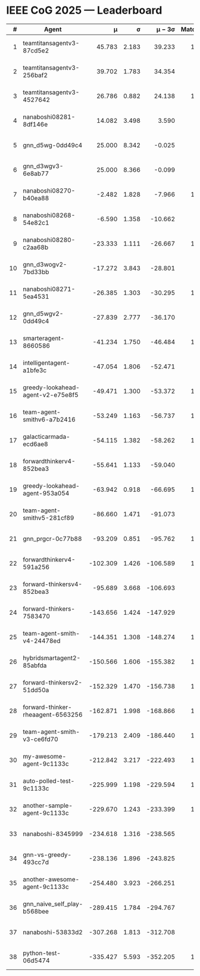 # IEEE CoG 2025 — Leaderboard

| # | Agent | μ | σ | μ − 3σ | Matches | Updated |
|---:|---|---:|---:|---:|---:|---|
| 1 | teamtitansagentv3-87cd5e2 | 45.783 | 2.183 | 39.233 | 1140 | 2025-08-28 20:23 |
| 2 | teamtitansagentv3-256baf2 | 39.702 | 1.783 | 34.354 | 960 | 2025-08-28 20:23 |
| 3 | teamtitansagentv3-4527642 | 26.786 | 0.882 | 24.138 | 1040 | 2025-08-28 20:23 |
| 4 | nanaboshi08281-8df146e | 14.082 | 3.498 | 3.590 | 50 | 2025-08-28 20:23 |
| 5 | gnn_d5wg-0dd49c4 | 25.000 | 8.342 | -0.025 | 20 | 2025-08-28 20:23 |
| 6 | gnn_d3wgv3-6e8ab77 | 25.000 | 8.366 | -0.099 | 80 | 2025-08-28 20:23 |
| 7 | nanaboshi08270-b40ea88 | -2.482 | 1.828 | -7.966 | 1120 | 2025-08-28 20:23 |
| 8 | nanaboshi08268-54e82c1 | -6.590 | 1.358 | -10.662 | 980 | 2025-08-28 20:23 |
| 9 | nanaboshi08280-c2aa68b | -23.333 | 1.111 | -26.667 | 1200 | 2025-08-28 20:23 |
| 10 | gnn_d3wogv2-7bd33bb | -17.272 | 3.843 | -28.801 | 68 | 2025-08-28 20:23 |
| 11 | nanaboshi08271-5ea4531 | -26.385 | 1.303 | -30.295 | 1560 | 2025-08-28 20:23 |
| 12 | gnn_d5wgv2-0dd49c4 | -27.839 | 2.777 | -36.170 | 40 | 2025-08-28 20:23 |
| 13 | smarteragent-8660586 | -41.234 | 1.750 | -46.484 | 1124 | 2025-08-28 20:23 |
| 14 | intelligentagent-a1bfe3c | -47.054 | 1.806 | -52.471 | 924 | 2025-08-28 20:23 |
| 15 | greedy-lookahead-agent-v2-e75e8f5 | -49.471 | 1.300 | -53.372 | 1250 | 2025-08-28 20:23 |
| 16 | team-agent-smithv6-a7b2416 | -53.249 | 1.163 | -56.737 | 1140 | 2025-08-28 20:23 |
| 17 | galacticarmada-ecd6ae8 | -54.115 | 1.382 | -58.262 | 1080 | 2025-08-28 20:23 |
| 18 | forwardthinkerv4-852bea3 | -55.641 | 1.133 | -59.040 | 890 | 2025-08-28 20:23 |
| 19 | greedy-lookahead-agent-953a054 | -63.942 | 0.918 | -66.695 | 1260 | 2025-08-28 20:23 |
| 20 | team-agent-smithv5-281cf89 | -86.660 | 1.471 | -91.073 | 920 | 2025-08-28 20:23 |
| 21 | gnn_prgcr-0c77b88 | -93.209 | 0.851 | -95.762 | 1030 | 2025-08-28 20:23 |
| 22 | forwardthinkerv4-591a256 | -102.309 | 1.426 | -106.589 | 1147 | 2025-08-28 20:23 |
| 23 | forward-thinkersv4-852bea3 | -95.689 | 3.668 | -106.693 | 862 | 2025-08-28 20:23 |
| 24 | forward-thinkers-7583470 | -143.656 | 1.424 | -147.929 | 920 | 2025-08-28 20:23 |
| 25 | team-agent-smith-v4-24478ed | -144.351 | 1.308 | -148.274 | 1138 | 2025-08-28 20:23 |
| 26 | hybridsmartagent2-85abfda | -150.566 | 1.606 | -155.382 | 1077 | 2025-08-28 20:23 |
| 27 | forward-thinkersv2-51dd50a | -152.329 | 1.470 | -156.738 | 1084 | 2025-08-28 20:23 |
| 28 | forward-thinker-rheaagent-6563256 | -162.871 | 1.998 | -168.866 | 1104 | 2025-08-28 20:23 |
| 29 | team-agent-smith-v3-ce6fd70 | -179.213 | 2.409 | -186.440 | 1278 | 2025-08-28 20:23 |
| 30 | my-awesome-agent-9c1133c | -212.842 | 3.217 | -222.493 | 1160 | 2025-08-28 20:23 |
| 31 | auto-polled-test-9c1133c | -225.999 | 1.198 | -229.594 | 1200 | 2025-08-28 20:23 |
| 32 | another-sample-agent-9c1133c | -229.670 | 1.243 | -233.399 | 1140 | 2025-08-28 20:23 |
| 33 | nanaboshi-8345999 | -234.618 | 1.316 | -238.565 | 920 | 2025-08-28 20:23 |
| 34 | gnn-vs-greedy-493cc7d | -238.136 | 1.896 | -243.825 | 820 | 2025-08-28 20:23 |
| 35 | another-awesome-agent-9c1133c | -254.480 | 3.923 | -266.251 | 960 | 2025-08-28 20:23 |
| 36 | gnn_naive_self_play-b568bee | -289.415 | 1.784 | -294.767 | 840 | 2025-08-28 20:23 |
| 37 | nanaboshi-53833d2 | -307.268 | 1.813 | -312.708 | 940 | 2025-08-28 20:23 |
| 38 | python-test-06d5474 | -335.427 | 5.593 | -352.205 | 1150 | 2025-08-28 20:23 |
